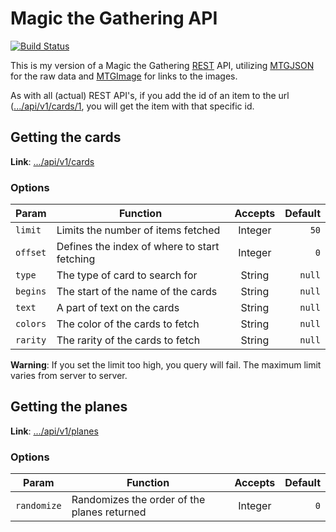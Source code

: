 # Magic the Gathering API #

[![Build Status](https://travis-ci.org/cmandersen/mtg-api.png?branch=development)](https://travis-ci.org/cmandersen/mtg-api)

This is my version of a Magic the Gathering [REST](http://en.wikipedia.org/wiki/REST) API, utilizing [MTGJSON](http://mtgjson.com/) for the raw data and [MTGImage](http://mtgimage.com/) for links to the images.

As with all (actual) REST API's, if you add the id of an item to the url ([.../api/v1/cards/1](http://api.cmandersen.com/mtg/v1/cards/1), you will get the item with that specific id.


## Getting the cards ##

**Link**: [.../api/v1/cards](http://api.cmandersen.com/mtg/v1/cards)

### Options ###

| Param    | Function                                      | Accepts    | Default   |
| -------- | --------------------------------------------- |:----------:| ---------:|
| `limit`  | Limits the number of items fetched            | Integer    |      `50` |
| `offset` | Defines the index of where to start fetching  | Integer    |       `0` |
| `type`   | The type of card to search for                | String     |    `null` |
| `begins` | The start of the name of the cards            | String     |    `null` |
| `text`   | A part of text on the cards                   | String     |    `null` |
| `colors` | The color of the cards to fetch               | String     |    `null` |
| `rarity` | The rarity of the cards to fetch              | String     |    `null` |

**Warning**: If you set the limit too high, you query will fail. The maximum limit varies from server to server.


## Getting the planes ##

**Link**: [.../api/v1/planes](http://api.cmandersen.com/mtg/v1/planes)

### Options ###

| Param        | Function                                      | Accepts    | Default   |
| ------------ | --------------------------------------------- |:----------:| ---------:|
| `randomize`  | Randomizes the order of the planes returned   | Integer    |       `0` |
